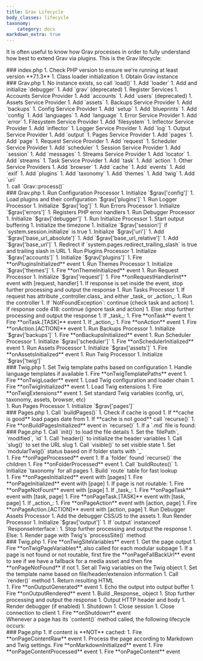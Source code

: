 ```yaml
---
title: Grav Lifecycle
body_classes: lifecycle
taxonomy:
    category: docs
markdown_extra: true
---
```


It is often useful to know how Grav processes in order to fully understand how best to extend Grav via plugins. This is the Grav lifecycle:

<div class="level level-1" markdown=1>
### index.php
1. Check PHP version to ensure we're running at least version **7.1.3**
1. Class loader initialization
1. Obtain Grav instance
    <div class="level level-2" markdown=1>
    ### Grav.php
    1. No instance exists, so call `load()`
    1. Add `loader`
    1. Add and initialize `debugger`
    1. Add `grav` (deprecated)
    1. Register Services
        1. Accounts Service Provider
            1. Add `accounts`
            1. Add `users` (deprecated)
        1. Assets Service Provider
            1. Add `assets`
        1. Backups Service Provider
            1. Add `backups`
        1. Config Service Provider
            1. Add `setup`
            1. Add `blueprints`
            1. Add `config`
            1. Add `languages`
            1. Add `language`
        1. Error Service Provider
            1. Add `error`
        1. Filesystem Service Provider
            1. Add `filesystem`
        1. Inflector Service Provider
            1. Add `inflector`
        1. Logger Service Provider
            1. Add `log`
        1. Output Service Provider
            1. Add `output`
        1. Pages Service Provider
            1. Add `pages`
            1. Add `page`
        1. Request Service Provider
            1. Add `request`
        1. Scheduler Service Provider
            1. Add `scheduler`
        1. Session Service Provider
            1. Add `session`
            1. Add `messages`
        1. Streams Service Provider
            1. Add `locator`
            1. Add `streams`
        1. Task Service Provider
            1. Add `task`
            1. Add `action`
        1. Other Service Providers
            1. Add `browser`
            1. Add `cache`
            1. Add `events`
            1. Add `exif`
            1. Add `plugins`
            1. Add `taxonomy`
            1. Add `themes`
            1. Add `twig`
            1. Add `uri`
    </div>
1. call `Grav::process()`
    <div class="level level-2" markdown="1">
    ### Grav.php
    1. Run Configuration Processor
        1. Initialize `$grav['config']`
        1. Load plugins and their configuration `$grav['plugins']`
    1. Run Logger Processor
        1. Initialize `$grav['log']`
    1. Run Errors Processor
        1. Initialize `$grav['errors']`
        1. Registers PHP error handlers
    1. Run Debugger Processor
        1. Initialize `$grav['debugger']`
    1. Run Initialize Processor
        1. Start output buffering
        1. Initialize the timezone
        1. Initialize `$grav['session']` if `system.session.initialize` is true
        1. Initialize `$grav['uri']`
            1. Add `$grav['base_url_absolute']`
            1. Add `$grav['base_url_relative']`
            1. Add `$grav['base_url']`
        1. Redirect if `system.pages.redirect_trailing_slash` is true and trailing slash in URL
    1. Run Plugins Processor
        1. Initialize `$grav['accounts']`
        1. Initialize `$grav['plugins']`
        1. Fire **onPluginsInitialized** event
    1. Run Themes Processor
        1. Initialize `$grav['themes']`
        1. Fire **onThemeInitialized** event
    1. Run Request Processor
        1. Initialize `$grav['request']`
        1. Fire **onRequestHandlerInit** event with [request, handler]
        1. If response is set inside the event, stop further processing and output the response
    1. Run Tasks Processor
        1. If request has attribute _controller.class_ and either _task_ or _action_:
            1. Run the controller
            1. If `NotFoundException`: continue (check task and action)
            1. If response code 418: continue (ignore task and action)
            1. Else: stop further processing and output the response
        1. If _task_:
            1. Fire **onTask** event
            1. Fire **onTask.[TASK]** event
        1. If _action_:
            1. Fire **onAction** event
            1. Fire **onAction.[ACTION]** event
    1. Run Backups Processor
        1. Initialize `$grav['backups']`
        1. Fire **onBackupsInitialized** event
    1. Run Scheduler Processor
        1. Initialize `$grav['scheduler']`
        1. Fire **onSchedulerInitialized** event
    1. Run Assets Processor
        1. Initialize `$grav['assets']`
        1. Fire **onAssetsInitialized** event
    1. Run Twig Processor
        1. Initialize `$grav['twig']`
            <div class="level level-3" markdown="1">
            ### Twig.php
            1. Set Twig template paths based on configuration
            1. Handle language templates if available
            1. Fire **onTwigTemplatePaths** event
            1. Fire **onTwigLoader** event
            1. Load Twig configuration and loader chain
            1. Fire **onTwigInitialized** event
            1. Load Twig extensions
            1. Fire **onTwigExtensions** event
            1. Set standard Twig variables (config, uri, taxonomy, assets, browser, etc)
            </div>
    1. Run Pages Processor
        1. Initialize `$grav['pages']`
            <div class="level level-3" markdown="1">
            ### Pages.php
            1. Call `buildPages()`
            1. Check if cache is good
            1. If **cache is good** load pages date from
            1. If **cache is not good** call `recurse()`
            1. Fire **onBuildPagesInitialized** event in `recurse()`
            1. If a `.md` file is found:
                <div class="level level-4" markdown="1">
                ### Page.php
                1. Call `init()` to load the file details
                1. Set the `filePath`, `modified`, `id`
                1. Call `header()` to initialize the header variables
                1. Call `slug()` to set the URL slug
                1. Call `visible()` to set visible state
                1. Set `modularTwig()` status based on if folder starts with `_`
                </div>
            1. Fire **onPageProcessed** event
            1. If a `folder` found `recurse()` the children
            1. Fire **onFolderProcessed** event
            1. Call `buildRoutes()`
            1. Initialize `taxonomy` for all pages
            1. Build `route` table for fast lookup
            </div>
        1. Fire **onPagesInitialized** event with [pages]
        1. Fire **onPageInitialized** event with [page]
        1. If page is not routable:
            1. Fire **onPageNotFount** event with [page]
        1. If _task_:
            1. Fire **onPageTask** event with [task, page]
            1. Fire **onPageTask.[TASK]** event with [task, page]
        1. If _action_:
            1. Fire **onPageAction** event with [action, page]
            1. Fire **onPageAction.[ACTION]** event with [action, page]
    1. Run Debugger Assets Processor
        1. Add the debugger CSS/JS to the assets
    1. Run Render Processor
        1. Initialize `$grav['output']`
        1. If `output` instanceof `ResponseInterface`:
            1. Stop further processing and output the response
        1. Else:
            1. Render page with Twig's `processSite()` method
                <div class="level level-3" markdown="1">
                ### Twig.php
                1. Fire **onTwigSiteVariables** event
                1. Get the page output
                1. Fire **onTwigPageVariables**, also called for each modular subpage
                1. If a page is not found or not routable, first fire the **onPageFallBackUrl** event to see if we have a fallback for a media asset and then fire **onPageNotFound** if not
                1. Set all Twig variables on the Twig object
                1. Set the template name based on file/header/extension information
                1. Call `render()` method
                1. Return resulting HTML
                </div>
            1. Fire **onOutputGenerated** event
            1. Echo the output into output buffer
            1. Fire **onOutputRendered** event
            1. Build _Response_ object
            1. Stop further processing and output the response
    1. Output HTTP header and body
    1. Render debugger (if enabled)
    1. Shutdown
        1. Close session
        1. Close connection to client
        1. Fire **onShutdown** event
    </div>
</div>
Whenever a page has its `content()` method called, the following lifecycle occurs:

<div class="level level-1" markdown="1">
### Page.php
1. If content is **NOT** cached:
    1. Fire **onPageContentRaw** event
    1. Process the page according to Markdown and Twig settings. Fire **onMarkdownInitialized** event
    1. Fire **onPageContentProcessed** event
1. Fire **onPageContent** event
</div>
